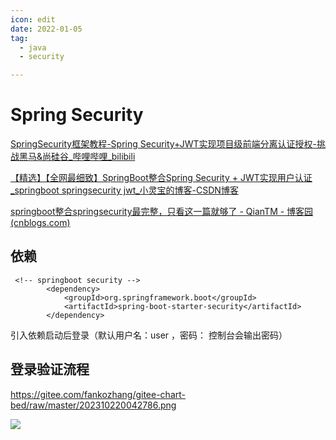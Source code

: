 ```yaml
---
icon: edit
date: 2022-01-05
tag:
  - java
  - security

---
```


# Spring Security

[SpringSecurity框架教程-Spring Security+JWT实现项目级前端分离认证授权-挑战黑马&尚硅谷_哔哩哔哩_bilibili](https://www.bilibili.com/video/BV1mm4y1X7Hc/?spm_id_from=333.999.0.0&vd_source=f25f5a8d75a3a60d5a288f726803ec11)

[【精选】【全网最细致】SpringBoot整合Spring Security + JWT实现用户认证_springboot springsecurity jwt_小灵宝的博客-CSDN博客](https://blog.csdn.net/qq_44709990/article/details/123082560)

[springboot整合springsecurity最完整，只看这一篇就够了 - QianTM - 博客园 (cnblogs.com)](https://www.cnblogs.com/qiantao/p/14605154.html)

## 依赖

```
 <!-- springboot security -->
        <dependency>
            <groupId>org.springframework.boot</groupId>
            <artifactId>spring-boot-starter-security</artifactId>
        </dependency>
```

引入依赖启动后登录（默认用户名：user ，密码： 控制台会输出密码）

## 登录验证流程

https://gitee.com/fankozhang/gitee-chart-bed/raw/master/202310220042786.png

![](https://gitee.com/fankozhang/gitee-chart-bed/raw/master/202310220042786.png)